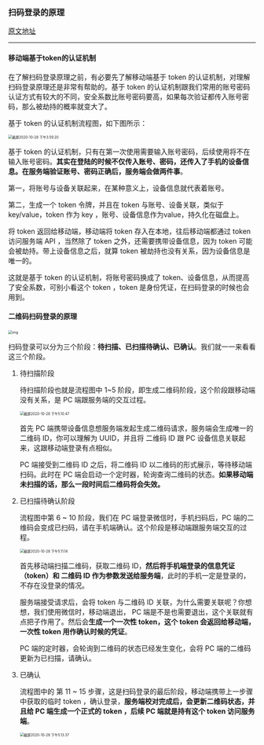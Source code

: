 ### 扫码登录的原理

[原文地址](https://juejin.im/post/6844904111398191117)

---

#### 移动端基于token的认证机制

在了解扫码登录原理之前，有必要先了解移动端基于 token 的认证机制，对理解扫码登录原理还是非常有帮助的。基于 token 的认证机制跟我们常用的账号密码认证方式有较大的不同，安全系数比账号密码要高，如果每次验证都传入账号密码，那么被劫持的概率就变大了。

基于 token 的认证机制流程图，如下图所示：

<img src="https://tva1.sinaimg.cn/large/0081Kckwgy1gk53tnk9wmj30zy0pk42r.jpg" alt="截屏2020-10-28 下午3.59.20" style="zoom:50%;" />

基于 token 的认证机制，只有在第一次使用需要输入账号密码，后续使用将不在输入账号密码。**其实在登陆的时候不仅传入账号、密码，还传入了手机的设备信息。在服务端验证账号、密码正确后，服务端会做两件事**。

第一，将账号与设备关联起来，在某种意义上，设备信息就代表着账号。

第二，生成一个 token 令牌，并且在 token 与账号、设备关联，类似于key/value，token 作为 key ，账号、设备信息作为value，持久化在磁盘上。

将 token 返回给移动端，移动端将 token 存入在本地，往后移动端都通过 token 访问服务端 API ，当然除了 token 之外，还需要携带设备信息，因为 token 可能会被劫持。带上设备信息之后，就算 token 被劫持也没有关系，因为设备信息是唯一的。

这就是基于 token 的认证机制，将账号密码换成了 token、设备信息，从而提高了安全系数，可别小看这个 token ，token 是身份凭证，在扫码登录的时候也会用到。

#### 二维码扫码登录的原理

<img src="https://user-gold-cdn.xitu.io/2020/4/1/171333eac05db6cb?imageslim" alt="img" style="zoom:50%;" />

扫码登录可以分为三个阶段：**待扫描、已扫描待确认、已确认**。我们就一一来看看这三个阶段。

1. 待扫描阶段

   待扫描阶段也就是流程图中 1~5 阶段，即生成二维码阶段，这个阶段跟移动端没有关系，是 PC 端跟服务端的交互过程。

   <img src="https://tva1.sinaimg.cn/large/0081Kckwgy1gk55z2zec4j30gq0mcgnd.jpg" alt="截屏2020-10-28 下午5.10.47" style="zoom: 50%;" />

   首先 PC 端携带设备信息想服务端发起生成二维码请求，服务端会生成唯一的二维码 ID，你可以理解为 UUID，并且将 二维码 ID 跟 PC 设备信息关联起来，这跟移动端登录有点相似。

   PC 端接受到二维码 ID 之后，将二维码 ID 以二维码的形式展示，等待移动端扫码。此时在 PC 端会启动一个定时器，轮询查询二维码的状态。**如果移动端未扫描的话，那么一段时间后二维码将会失效。**

2. 已扫描待确认阶段

   流程图中第 6 ~ 10 阶段，我们在 PC 端登录微信时，手机扫码后，PC 端的二维码会变成已扫码，请在手机端确认。这个阶段是移动端跟服务端交互的过程。

   <img src="https://tva1.sinaimg.cn/large/0081Kckwgy1gk55za58asj30gg0m2gnw.jpg" alt="截屏2020-10-28 下午5.11.14" style="zoom:50%;" />

   首先移动端扫描二维码，获取二维码 ID，**然后将手机端登录的信息凭证（token）和 二维码 ID 作为参数发送给服务端**，此时的手机一定是登录的，不存在没登录的情况。

   服务端接受请求后，会将 token 与二维码 ID 关联，为什么需要关联呢？你想想，我们使用微信时，移动端退出， PC 端是不是也需要退出，这个关联就有点把子作用了。然后会**生成一个一次性 token，这个 token 会返回给移动端，一次性 token 用作确认时候的凭证**。

   PC 端的定时器，会轮询到二维码的状态已经发生变化，会将 PC 端的二维码更新为已扫描，请确认。

3. 已确认

   流程图中的 第 11 ~ 15 步骤，这是扫码登录的最后阶段，移动端携带上一步骤中获取的临时 token ，确认登录，**服务端校对完成后，会更新二维码状态，并且给 PC 端生成一个正式的 token ，后续 PC 端就是持有这个 token 访问服务端**。   

   <img src="https://tva1.sinaimg.cn/large/0081Kckwgy1gk55zjtazcj30lk0zcx12.jpg" alt="截屏2020-10-28 下午5.13.37" style="zoom:50%;" />
   
   
   